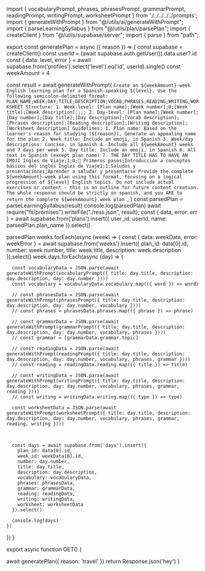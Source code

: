 import { vocabularyPrompt, phrases, phrasesPrompt, grammarPrompt, readingPrompt, writingPrompt, worksheetPrompt } from './../../../../prompts';
import { generateWithPrompt } from "@/utils/ai/generateWithPrompt";
import { parseLearningSyllabus } from "@/utils/plan/parsePlan";
import { createClient } from "@/utils/supabase/server";
import { parse } from "path";

export const generatePlan = async ({ reason }) => {
const supabase = createClient()
const userId = (await supabase.auth.getUser()).data.user?.id
const { data: level, error } = await supabase.from('profiles').select('level').eq('id', userId).single()
const weekAmount = 4

const result = await generateWithPrompt(
`Create an ${weekAmount}-week English learning plan for a Spanish-speaking ${level}. Use the following semicolon-delimited format:
    PLAN_NAME;WEEK;DAY;TITLE;DESCRIPTION;VOCAB;PHRASES;READING;WRITING;WORKSHEET
    Structure:
    1. Week-level: [Plan name];[Week number];0;[Week title];[Week description];;;;
    2. Day-level: [Plan name];[Week number];[Day number];[Day title];[Day description];[Vocab description];[Phrases description];[Reading description];[Writing description];[Worksheet description]
    Guidelines:
    1. Plan name: Based on the learner's reason for studying (${reason}), Generate an appealing name for the plan
    2. Week title: Include an emoji, in Spanish
    3. Week/day descriptions: Concise, in Spanish
    4. Include all ${weekAmount} weeks and 7 days per week
    5. Day title: Include an emoji, in Spanish
    6. All text in Spanish (except plan name)
    7. THE DAY TITLE HAS TO HAVE AN EMOJI
    Ingles de Viaje;1;0;🌱 Primeros pasos;Introducción a conceptos básicos del inglés
    Ingles de Viaje1;1;Saludos y presentaciones;Aprender a saludar y presentarse
    Provide the complete ${weekAmount}-week plan using this format, focusing on a logical progression of ${level} English topics. Do not include actual exercises or content - this is an outline for future content creation.
    The whole response should be strictly on spanish, and you ARE to return the complete ${weekAmount} week plan `,
)
const parsedPlan = parseLearningSyllabus(result)
console.log(parsedPlan)
await require("fs/promises").writeFile("./ress.json", result);
const { data, error: err } = await supabase.from('plans').insert({ user_id: userId, name: parsedPlan.plan_name }).select()

parsedPlan.weeks.forEach(async (week) => {
const { data: weekData, error: weekError } = await supabase.from('weeks').insert({ plan_id: data[0].id, number: week.number, title: week.title, description: week.description }).select()
week.days.forEach(async (day) => {

      const vocabularyData = JSON.parse(await generateWithPrompt(vocabularyPrompt({ title: day.title, description: day.description, day: day.number })))
      const vocabulary = vocabularyData.vocabulary.map(({ word }) => word)

      // const phrasesData = JSON.parse(await generateWithPrompt(phrasesPrompt({ title: day.title, description: day.description, day: day.number, vocabulary })))
      // const phrases = phrasesData.phrases.map(({ phrase }) => phrase)

      // const grammarData = JSON.parse(await generateWithPrompt(grammarPrompt({ title: day.title, description: day.description, day: day.number, vocabulary, phrases })))
      // const grammar = [grammarData.grammar.topic]

      // const readingData = JSON.parse(await generateWithPrompt(readingPrompt({ title: day.title, description: day.description, day: day.number, vocabulary, phrases, grammar })))
      // const reading = readingData.reading.map(({ title }) => title)

      // const writingData = JSON.parse(await generateWithPrompt(writingPrompt({ title: day.title, description: day.description, day: day.number, vocabulary, phrases, grammar, reading })))
      // const writing = writingData.writing.map(({ type }) => type)

      const worksheetData = JSON.parse(await generateWithPrompt(worksheetPrompt({ title: day.title, description: day.description, day: day.number, vocabulary, phrases, grammar, reading, writing })))



      const days = await supabase.from('days').insert({
        plan_id: data[0].id,
        week_id: weekData[0].id,
        number: day.number,
        title: day.title,
        description: day.description,
        vocabulary: vocabularyData,
        phrases: phrasesData,
        grammar: grammarData,
        reading: readingData,
        writing: writingData,
        worksheet: worksheetData
      }).select()

      console.log(days)
    })

})
}

export async function GET() {

await generatePlan({ reason: 'travel' })
return Response.json('hey')
}
